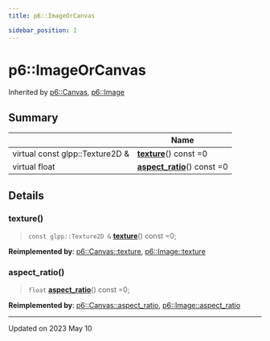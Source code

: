 ```yaml
---
title: p6::ImageOrCanvas

sidebar_position: 1
---
```


# p6::ImageOrCanvas





Inherited by [p6::Canvas](/reference/Types/canvas), [p6::Image](/reference/Types/image)



## Summary

|                | Name           |
| -------------- | -------------- |
| virtual const glpp::Texture2D & | **[texture](/reference/Types/image_or_canvas#texture)**() const =0 |
| virtual float | **[aspect_ratio](/reference/Types/image_or_canvas#aspect_ratio)**() const =0 |
## Details


### texture()

> `const glpp::Texture2D &` **[texture](/reference/Types/image_or_canvas#texture)**() const =0;



**Reimplemented by**: [p6::Canvas::texture](/reference/Types/canvas#texture), [p6::Image::texture](/reference/Types/image#texture)


### aspect_ratio()

> `float` **[aspect_ratio](/reference/Types/image_or_canvas#aspect_ratio)**() const =0;



**Reimplemented by**: [p6::Canvas::aspect_ratio](/reference/Types/canvas#aspect_ratio), [p6::Image::aspect_ratio](/reference/Types/image#aspect_ratio)


-------------------------------

Updated on 2023 May 10